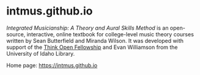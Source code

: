 # intmus.github.io

*Integrated Musicianship: A Theory and Aural Skills Method* is an open-source, interactive, online textbook for college-level music theory courses written by Sean Butterfield and Miranda Wilson.
It was developed with support of the [Think Open Fellowship](https://open.lib.uidaho.edu/) and Evan Williamson from the University of Idaho Library. 

Home page: <https://intmus.github.io>
